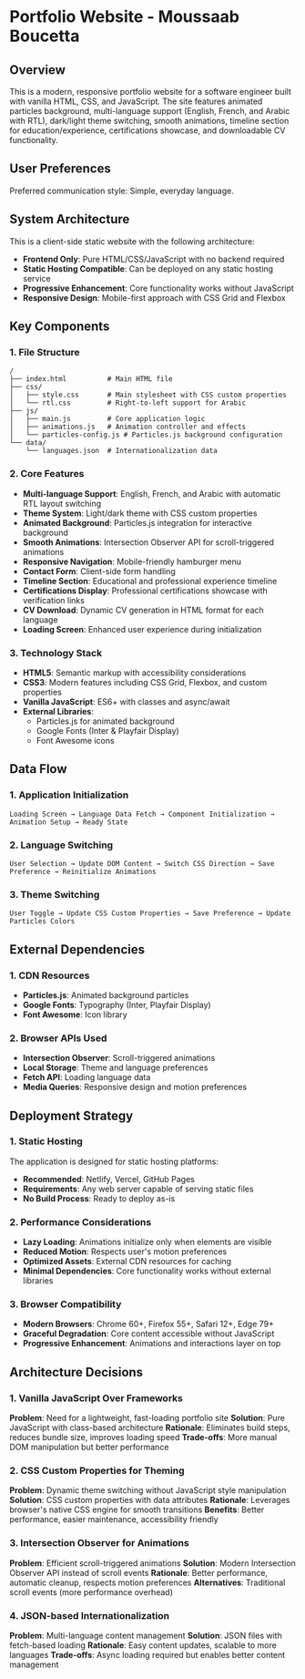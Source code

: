 # Portfolio Website - Moussaab Boucetta

## Overview
This is a modern, responsive portfolio website for a software engineer built with vanilla HTML, CSS, and JavaScript. The site features animated particles background, multi-language support (English, French, and Arabic with RTL), dark/light theme switching, smooth animations, timeline section for education/experience, certifications showcase, and downloadable CV functionality.

## User Preferences
Preferred communication style: Simple, everyday language.

## System Architecture
This is a client-side static website with the following architecture:
- **Frontend Only**: Pure HTML/CSS/JavaScript with no backend required
- **Static Hosting Compatible**: Can be deployed on any static hosting service
- **Progressive Enhancement**: Core functionality works without JavaScript
- **Responsive Design**: Mobile-first approach with CSS Grid and Flexbox

## Key Components

### 1. File Structure
```
/
├── index.html          # Main HTML file
├── css/
│   ├── style.css       # Main stylesheet with CSS custom properties
│   └── rtl.css         # Right-to-left support for Arabic
├── js/
│   ├── main.js         # Core application logic
│   ├── animations.js   # Animation controller and effects
│   └── particles-config.js # Particles.js background configuration
└── data/
    └── languages.json  # Internationalization data
```

### 2. Core Features
- **Multi-language Support**: English, French, and Arabic with automatic RTL layout switching
- **Theme System**: Light/dark theme with CSS custom properties
- **Animated Background**: Particles.js integration for interactive background
- **Smooth Animations**: Intersection Observer API for scroll-triggered animations
- **Responsive Navigation**: Mobile-friendly hamburger menu
- **Contact Form**: Client-side form handling
- **Timeline Section**: Educational and professional experience timeline
- **Certifications Display**: Professional certifications showcase with verification links
- **CV Download**: Dynamic CV generation in HTML format for each language
- **Loading Screen**: Enhanced user experience during initialization

### 3. Technology Stack
- **HTML5**: Semantic markup with accessibility considerations
- **CSS3**: Modern features including CSS Grid, Flexbox, and custom properties
- **Vanilla JavaScript**: ES6+ with classes and async/await
- **External Libraries**: 
  - Particles.js for animated background
  - Google Fonts (Inter & Playfair Display)
  - Font Awesome icons

## Data Flow

### 1. Application Initialization
```
Loading Screen → Language Data Fetch → Component Initialization → Animation Setup → Ready State
```

### 2. Language Switching
```
User Selection → Update DOM Content → Switch CSS Direction → Save Preference → Reinitialize Animations
```

### 3. Theme Switching
```
User Toggle → Update CSS Custom Properties → Save Preference → Update Particles Colors
```

## External Dependencies

### 1. CDN Resources
- **Particles.js**: Animated background particles
- **Google Fonts**: Typography (Inter, Playfair Display)
- **Font Awesome**: Icon library

### 2. Browser APIs Used
- **Intersection Observer**: Scroll-triggered animations
- **Local Storage**: Theme and language preferences
- **Fetch API**: Loading language data
- **Media Queries**: Responsive design and motion preferences

## Deployment Strategy

### 1. Static Hosting
The application is designed for static hosting platforms:
- **Recommended**: Netlify, Vercel, GitHub Pages
- **Requirements**: Any web server capable of serving static files
- **No Build Process**: Ready to deploy as-is

### 2. Performance Considerations
- **Lazy Loading**: Animations initialize only when elements are visible
- **Reduced Motion**: Respects user's motion preferences
- **Optimized Assets**: External CDN resources for caching
- **Minimal Dependencies**: Core functionality works without external libraries

### 3. Browser Compatibility
- **Modern Browsers**: Chrome 60+, Firefox 55+, Safari 12+, Edge 79+
- **Graceful Degradation**: Core content accessible without JavaScript
- **Progressive Enhancement**: Animations and interactions layer on top

## Architecture Decisions

### 1. Vanilla JavaScript Over Frameworks
**Problem**: Need for a lightweight, fast-loading portfolio site
**Solution**: Pure JavaScript with class-based architecture
**Rationale**: Eliminates build steps, reduces bundle size, improves loading speed
**Trade-offs**: More manual DOM manipulation but better performance

### 2. CSS Custom Properties for Theming
**Problem**: Dynamic theme switching without JavaScript style manipulation
**Solution**: CSS custom properties with data attributes
**Rationale**: Leverages browser's native CSS engine for smooth transitions
**Benefits**: Better performance, easier maintenance, accessibility friendly

### 3. Intersection Observer for Animations
**Problem**: Efficient scroll-triggered animations
**Solution**: Modern Intersection Observer API instead of scroll events
**Rationale**: Better performance, automatic cleanup, respects motion preferences
**Alternatives**: Traditional scroll events (more performance overhead)

### 4. JSON-based Internationalization
**Problem**: Multi-language content management
**Solution**: JSON files with fetch-based loading
**Rationale**: Easy content updates, scalable to more languages
**Trade-offs**: Async loading required but enables better content management